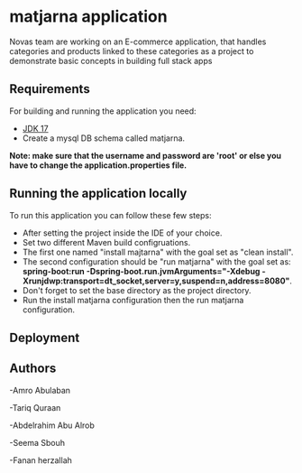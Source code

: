 # matjarna application
Novas team are working on an E-commerce application, that handles categories and products linked to these categories as a project to demonstrate basic concepts in building full stack apps


## Requirements

For building and running the application you need:

- [JDK 17](https://adoptium.net/temurin/releases/?package=jdk&version=17&os=any)
- Create a mysql DB schema called matjarna. 

**Note: make sure that the username and password are 'root' or else you have to change the application.properties file.**


## Running the application locally
 
To run this application you can follow these few steps:
 
 - After setting the project inside the IDE of your choice.
 - Set two different Maven build configruations.
 - The first one named "install majtarna" with the goal set as "clean install".
 - The second configuration should be "run matjarna" with the goal set as:
    **spring-boot:run -Dspring-boot.run.jvmArguments="-Xdebug -Xrunjdwp:transport=dt_socket,server=y,suspend=n,address=8080"**.
 - Don't forget to set the base directory as the project directory.
 - Run the install matjarna configuration then the run matjarna configuration.
 

## Deployment 



## Authors
-Amro Abulaban

-Tariq Quraan

-Abdelrahim Abu Alrob

-Seema Sbouh

-Fanan herzallah





